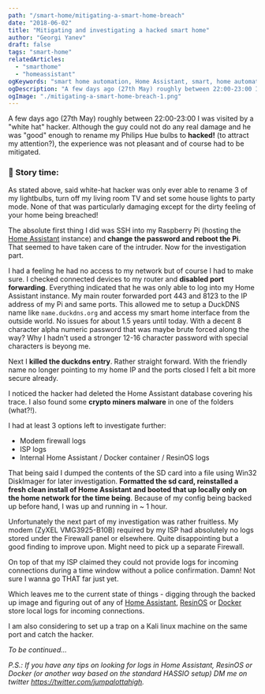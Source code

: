 ```yaml
---
path: "/smart-home/mitigating-a-smart-home-breach"
date: "2018-06-02"
title: "Mitigating and investigating a hacked smart home"
author: "Georgi Yanev"
draft: false
tags: "smart-home"
relatedArticles:
  - "smarthome"
  - "homeassistant"
ogKeywords: "smart home automation, Home Assistant, smart, home automation, Philips Hue, Raspberry Pi, router, hacked, hacker, hacked smart home, kali, linux, resinos, docker, hassio"
ogDescription: "A few days ago (27th May) roughly between 22:00-23:00 I was visited by a \"white hat\" hacker. Although the guy could not do any real damage and he was \"good\" enough to rename my Philips Hue bulbs to **hacked!**, the experience was not pleasant and of course had to be mitigated..."
ogImage: "./mitigating-a-smart-home-breach-1.png"
---
```


A few days ago (27th May) roughly between 22:00-23:00 I was visited by a "white hat" hacker. Although the guy could not do any real damage and he was "good" enough to rename my Philips Hue bulbs to **hacked!** (to attract my attention?), the experience was not pleasant and of course had to be mitigated.

### 📖 Story time:

As stated above, said white-hat hacker was only ever able to rename 3 of my lightbulbs, turn off my living room TV and set some house lights to party mode. None of that was particularly damaging except for the dirty feeling of your home being breached!

The absolute first thing I did was SSH into my Raspberry Pi (hosting the [Home Assistant][1] instance) and **change the password and reboot the Pi**. That seemed to have taken care of the intruder. Now for the investigation part.

I had a feeling he had no access to my network but of course I had to make sure. I checked connected devices to my router and **disabled port forwarding**. Everything indicated that he was only able to log into my Home Assistant instance. My main router forwarded port 443 and 8123 to the IP address of my Pi and same ports. This allowed me to setup a DuckDNS name like `name.duckdns.org` and access my smart home interface from the outside world. No issues for about 1.5 years until today. With a decent 8 character alpha numeric password that was maybe brute forced along the way? Why I hadn't used a stronger 12-16 character password with special characters is beyong me.

Next I **killed the duckdns entry**. Rather straight forward. With the friendly name no longer pointing to my home IP and the ports closed I felt a bit more secure already.

I noticed the hacker had deleted the Home Assistant database covering his trace. I also found some **crypto miners malware** in one of the folders (what?!).

I had at least 3 options left to investigate further:

- Modem firewall logs
- ISP logs
- Internal Home Assistant / Docker container / ResinOS logs

That being said I dumped the contents of the SD card into a file using Win32 DiskImager for later investigation. **Formatted the sd card, reinstalled a fresh clean install of Home Assistant and booted that up locally only on the home network for the time being**. Because of my config being backed up before hand, I was up and running in ~ 1 hour.

Unfortunately the next part of my investigation was rather fruitless. My modem (ZyXEL VMG3925-B10B) required by my ISP had absolutely no logs stored under the Firewall panel or elsewhere. Quite disappointing but a good finding to improve upon. Might need to pick up a separate Firewall.

On top of that my ISP claimed they could not provide logs for incoming connections during a time window without a police confirmation. Damn! Not sure I wanna go THAT far just yet.

Which leaves me to the current state of things - digging through the backed up image and figuring out of any of [Home Assistant][1], [ResinOS][2] or [Docker][3] store local logs for incoming connections.

I am also considering to set up a trap on a Kali linux machine on the same port and catch the hacker.

_To be continued..._

_P.S.: If you have any tips on looking for logs in Home Assistant, ResinOS or Docker (or another way based on the standard HASSIO setup) DM me on twitter https://twitter.com/jumpalottahigh._

[0]: Linkslist
[1]: https://home-assistant.io
[2]: https://resinos.io/
[3]: https://www.docker.com/

